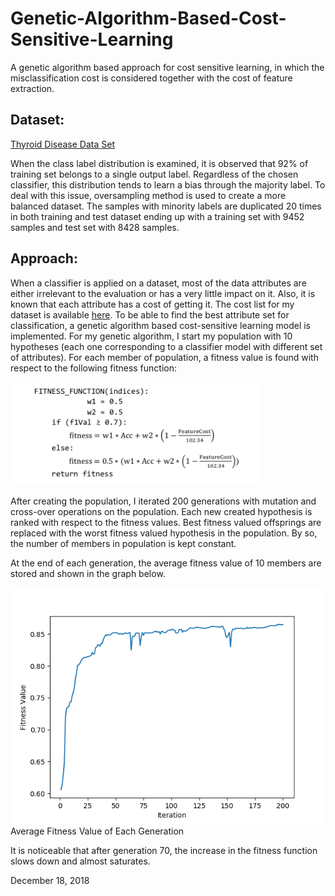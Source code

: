 # Genetic-Algorithm-Based-Cost-Sensitive-Learning
A genetic algorithm based approach for cost sensitive learning, in which the misclassification cost is considered together with the cost of feature extraction. 


## Dataset: 
[Thyroid Disease Data Set](http://archive.ics.uci.edu/ml/machine-learning-databases/thyroid-disease/)

When the class label distribution is examined, it is observed that 92% of training set belongs to a single output label. Regardless of the chosen classifier, this distribution tends to learn a bias through the majority label. To deal with this issue, oversampling method is used to create a more balanced dataset. The samples with minority labels are duplicated 20 times in both training and test dataset ending up with a training set with 9452 samples and test set with 8428 samples. 

## Approach: 

When a classifier is applied on a dataset, most of the data attributes are either irrelevant to the evaluation or has a very little impact on it. 
Also, it is known that each attribute has a cost of getting it. The cost list for my dataset is available [here](./data/ann-thyroid.cost.txt).
To be able to find the best attribute set for classification, a genetic algorithm based cost-sensitive learning model is implemented.
For my genetic algorithm, I start my population with 10 hypotheses (each one corresponding to a classifier model with different set of attributes). For each member of population, a fitness value is found with respect to the following fitness function:

<img src="./documentation/results/fitness.png" width="400">


After creating the population, I iterated 200 generations with mutation and cross-over operations on the population. Each new created hypothesis is ranked with respect to the fitness values. Best fitness valued offsprings are replaced with the worst fitness valued hypothesis in the population. By so, the number of members in population is kept constant. 


At the end of each generation, the average fitness value of 10 members are stored and shown in the graph below.

<img src="./documentation/results/AverageFitness.png" width="600">
Average Fitness Value of Each Generation


It is noticeable that after generation 70, the increase in the fitness function slows down and almost saturates.



December 18, 2018
